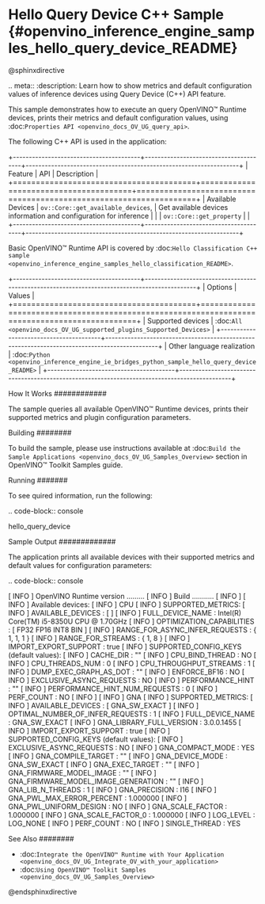 # Hello Query Device C++ Sample {#openvino_inference_engine_samples_hello_query_device_README}

@sphinxdirective

.. meta::
   :description: Learn how to show metrics and default 
                 configuration values of inference devices using Query 
                 Device (C++) API feature.


This sample demonstrates how to execute an query OpenVINO™ Runtime devices, prints their metrics and default configuration values, using :doc:`Properties API <openvino_docs_OV_UG_query_api>`.

The following C++ API is used in the application:

+----------------------------------------+---------------------------------------+-------------------------------------------------------------------+
| Feature                                | API                                   | Description                                                       |
+========================================+=======================================+===================================================================+
| Available Devices                      | ``ov::Core::get_available_devices``,  | Get available devices information and configuration for inference |
|                                        | ``ov::Core::get_property``            |                                                                   |
+----------------------------------------+---------------------------------------+-------------------------------------------------------------------+

Basic OpenVINO™ Runtime API is covered by :doc:`Hello Classification C++ sample <openvino_inference_engine_samples_hello_classification_README>`.

+----------------------------------------+----------------------------------------------------------------------------------------------+
| Options                                | Values                                                                                       |
+========================================+==============================================================================================+
| Supported devices                      | :doc:`All <openvino_docs_OV_UG_supported_plugins_Supported_Devices>`                         |
+----------------------------------------+----------------------------------------------------------------------------------------------+
| Other language realization             | :doc:`Python <openvino_inference_engine_ie_bridges_python_sample_hello_query_device_README>` |
+----------------------------------------+----------------------------------------------------------------------------------------------+

How It Works
############

The sample queries all available OpenVINO™ Runtime devices, prints their supported metrics and plugin configuration parameters.

Building
########

To build the sample, please use instructions available at :doc:`Build the Sample Applications <openvino_docs_OV_UG_Samples_Overview>` section in OpenVINO™ Toolkit Samples guide.

Running
#######

To see quired information, run the following:

.. code-block:: console
   
   hello_query_device

Sample Output
#############

The application prints all available devices with their supported metrics and default values for configuration parameters:

.. code-block:: console
   
   [ INFO ] OpenVINO Runtime version ......... <version>
   [ INFO ] Build ........... <build>
   [ INFO ]
   [ INFO ] Available devices:
   [ INFO ] CPU
   [ INFO ]        SUPPORTED_METRICS:
   [ INFO ]                AVAILABLE_DEVICES : [  ]
   [ INFO ]                FULL_DEVICE_NAME : Intel(R) Core(TM) i5-8350U CPU @ 1.70GHz
   [ INFO ]                OPTIMIZATION_CAPABILITIES : [ FP32 FP16 INT8 BIN ]
   [ INFO ]                RANGE_FOR_ASYNC_INFER_REQUESTS : { 1, 1, 1 }
   [ INFO ]                RANGE_FOR_STREAMS : { 1, 8 }
   [ INFO ]                IMPORT_EXPORT_SUPPORT : true
   [ INFO ]        SUPPORTED_CONFIG_KEYS (default values):
   [ INFO ]                CACHE_DIR : ""
   [ INFO ]                CPU_BIND_THREAD : NO
   [ INFO ]                CPU_THREADS_NUM : 0
   [ INFO ]                CPU_THROUGHPUT_STREAMS : 1
   [ INFO ]                DUMP_EXEC_GRAPH_AS_DOT : ""
   [ INFO ]                ENFORCE_BF16 : NO
   [ INFO ]                EXCLUSIVE_ASYNC_REQUESTS : NO
   [ INFO ]                PERFORMANCE_HINT : ""
   [ INFO ]                PERFORMANCE_HINT_NUM_REQUESTS : 0
   [ INFO ]                PERF_COUNT : NO
   [ INFO ]
   [ INFO ] GNA
   [ INFO ]        SUPPORTED_METRICS:
   [ INFO ]                AVAILABLE_DEVICES : [ GNA_SW_EXACT ]
   [ INFO ]                OPTIMAL_NUMBER_OF_INFER_REQUESTS : 1
   [ INFO ]                FULL_DEVICE_NAME : GNA_SW_EXACT
   [ INFO ]                GNA_LIBRARY_FULL_VERSION : 3.0.0.1455
   [ INFO ]                IMPORT_EXPORT_SUPPORT : true
   [ INFO ]        SUPPORTED_CONFIG_KEYS (default values):
   [ INFO ]                EXCLUSIVE_ASYNC_REQUESTS : NO
   [ INFO ]                GNA_COMPACT_MODE : YES
   [ INFO ]                GNA_COMPILE_TARGET : ""
   [ INFO ]                GNA_DEVICE_MODE : GNA_SW_EXACT
   [ INFO ]                GNA_EXEC_TARGET : ""
   [ INFO ]                GNA_FIRMWARE_MODEL_IMAGE : ""
   [ INFO ]                GNA_FIRMWARE_MODEL_IMAGE_GENERATION : ""
   [ INFO ]                GNA_LIB_N_THREADS : 1
   [ INFO ]                GNA_PRECISION : I16
   [ INFO ]                GNA_PWL_MAX_ERROR_PERCENT : 1.000000
   [ INFO ]                GNA_PWL_UNIFORM_DESIGN : NO
   [ INFO ]                GNA_SCALE_FACTOR : 1.000000
   [ INFO ]                GNA_SCALE_FACTOR_0 : 1.000000
   [ INFO ]                LOG_LEVEL : LOG_NONE
   [ INFO ]                PERF_COUNT : NO
   [ INFO ]                SINGLE_THREAD : YES

See Also
########

- :doc:`Integrate the OpenVINO™ Runtime with Your Application <openvino_docs_OV_UG_Integrate_OV_with_your_application>`
- :doc:`Using OpenVINO™ Toolkit Samples <openvino_docs_OV_UG_Samples_Overview>`

@endsphinxdirective

